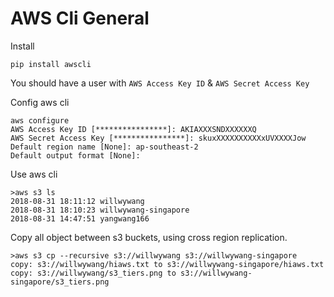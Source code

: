 # AWS Cli General

Install

```
pip install awscli
```

You should have a user with `AWS Access Key ID` & `AWS Secret Access Key`

Config aws cli

```
aws configure
AWS Access Key ID [****************]: AKIAXXXSNDXXXXXXQ
AWS Secret Access Key [****************]: skuxXXXXXXXXXXxUVXXXXJow
Default region name [None]: ap-southeast-2
Default output format [None]:
```

Use aws cli

```
>aws s3 ls
2018-08-31 18:11:12 willwywang
2018-08-31 18:10:23 willwywang-singapore
2018-08-31 14:47:51 yangwang166
```

Copy all object between s3 buckets, using cross region replication.

```
>aws s3 cp --recursive s3://willwywang s3://willwywang-singapore
copy: s3://willwywang/hiaws.txt to s3://willwywang-singapore/hiaws.txt
copy: s3://willwywang/s3_tiers.png to s3://willwywang-singapore/s3_tiers.png
```
